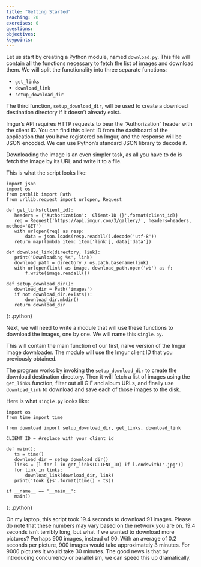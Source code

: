 ```yaml
---
title: "Getting Started"
teaching: 20
exercises: 0
questions:
objectives:
keypoints:
---
```

Let us start by creating a Python module, named `download.py`. This file will contain all the functions necessary to fetch the list of images and 
download them. We will split the functionality into three separate functions:

- `get_links`
- `download_link`
- `setup_download_dir`

The third function, `setup_download_dir`, will be used to create a download destination directory if it doesn’t already exist.

Imgur’s API requires HTTP requests to bear the “Authorization” header with the client ID. You can find this client ID from the dashboard of the 
application that you have registered on Imgur, and the response will be JSON encoded. We can use Python’s standard JSON library to decode it.
 
Downloading the image is an even simpler task, as all you have to do is fetch the image by its URL and write it to a file.

This is what the script looks like:

~~~
import json
import os
from pathlib import Path
from urllib.request import urlopen, Request

def get_links(client_id):
   headers = {'Authorization': 'Client-ID {}'.format(client_id)}
   req = Request('https://api.imgur.com/3/gallery/', headers=headers, method='GET')
   with urlopen(req) as resp:
       data = json.loads(resp.readall().decode('utf-8'))
   return map(lambda item: item['link'], data['data'])

def download_link(directory, link):
   print('Downloading %s', link)
   download_path = directory / os.path.basename(link)
   with urlopen(link) as image, download_path.open('wb') as f:
       f.write(image.readall())

def setup_download_dir():
   download_dir = Path('images')
   if not download_dir.exists():
       download_dir.mkdir()
   return download_dir
~~~
{: .python}

Next, we will need to write a module that will use these functions to download the images, one by one. We will name this `single.py`. 

This will contain the main function of our first, naive version of the Imgur image downloader. The module will use the Imgur 
client ID that you previously obtained. 

The program works by invoking the `setup_download_dir` to create the download destination directory. Then it will fetch a list of images using 
the `get_links` function, filter out all GIF and album URLs, and finally use `download_link` to 
download and save each of those images to the disk. 

Here is what `single.py` looks like:

~~~
import os
from time import time

from download import setup_download_dir, get_links, download_link

CLIENT_ID = #replace with your client id

def main():
   ts = time()
   download_dir = setup_download_dir()
   links = [l for l in get_links(CLIENT_ID) if l.endswith('.jpg')]
   for link in links:
       download_link(download_dir, link)
   print('Took {}s'.format(time() - ts))

if __name__ == '__main__':
   main()
~~~
{: .python}

On my laptop, this script took 19.4 seconds to download 91 images. Please do note that these numbers may vary based on the network you are on. 
19.4 seconds isn’t terribly long, but what if we wanted to download more pictures? Perhaps 900 images, instead of 90. With an average of 0.2 
seconds per picture, 900 images would take approximately 3 minutes. For 9000 pictures it would take 30 minutes. The good news is that by 
introducing concurrency or parallelism, we can speed this up dramatically.
